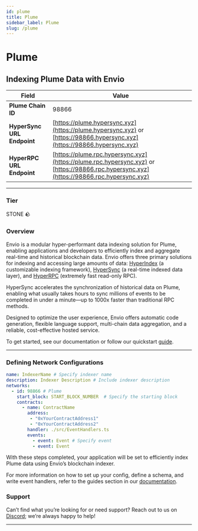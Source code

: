 ```yaml
---
id: plume
title: Plume
sidebar_label: Plume
slug: /plume
---
```


# Plume

## Indexing Plume Data with Envio

| **Field**                     | **Value**                                                                                          |
|-------------------------------|----------------------------------------------------------------------------------------------------|
| **Plume Chain ID**     | 98866                                                                                            |
| **HyperSync URL Endpoint**    | [https://plume.hypersync.xyz](https://plume.hypersync.xyz) or [https://98866.hypersync.xyz](https://98866.hypersync.xyz) |
| **HyperRPC URL Endpoint**     | [https://plume.rpc.hypersync.xyz](https://plume.rpc.hypersync.xyz) or [https://98866.rpc.hypersync.xyz](https://98866.rpc.hypersync.xyz) |

---

### Tier

STONE 🪨

### Overview

Envio is a modular hyper-performant data indexing solution for Plume, enabling applications and developers to efficiently index and aggregate real-time and historical blockchain data. Envio offers three primary solutions for indexing and accessing large amounts of data: [HyperIndex](/docs/HyperIndex/overview) (a customizable indexing framework), [HyperSync](/docs/HyperSync/overview) (a real-time indexed data layer), and [HyperRPC](/docs/HyperSync/overview-hyperrpc) (extremely fast read-only RPC).

HyperSync accelerates the synchronization of historical data on Plume, enabling what usually takes hours to sync millions of events to be completed in under a minute—up to 1000x faster than traditional RPC methods.

Designed to optimize the user experience, Envio offers automatic code generation, flexible language support, multi-chain data aggregation, and a reliable, cost-effective hosted service.

To get started, see our documentation or follow our quickstart [guide](/docs/HyperIndex/contract-import).

---

### Defining Network Configurations

```yaml
name: IndexerName # Specify indexer name
description: Indexer Description # Include indexer description
networks:
  - id: 98866 # Plume  
    start_block: START_BLOCK_NUMBER  # Specify the starting block
    contracts:
      - name: ContractName
        address:
         - "0xYourContractAddress1"
         - "0xYourContractAddress2"
        handler: ./src/EventHandlers.ts
        events:
          - event: Event # Specify event
          - event: Event
```

With these steps completed, your application will be set to efficiently index Plume data using Envio’s blockchain indexer.

For more information on how to set up your config, define a schema, and write event handlers, refer to the guides section in our [documentation](/docs/HyperIndex/configuration-file).

### Support

Can’t find what you’re looking for or need support? Reach out to us on [Discord](https://discord.com/invite/Q9qt8gZ2fX); we’re always happy to help!

---
